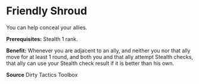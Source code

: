 ﻿---
cssclass: [feats]

---
# Friendly Shroud

You can help conceal your allies.

**Prerequisites:** Stealth 1 rank.

**Benefit:** Whenever you are adjacent to an ally, and neither you nor that ally move for at least 1 round, and both you and that ally attempt Stealth checks, that ally can use your Stealth check result if it is better than his own.

**Source** Dirty Tactics Toolbox